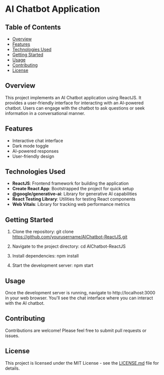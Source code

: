 # AI Chatbot Application

## Table of Contents
- [Overview](#overview)
- [Features](#features)
- [Technologies Used](#technologies-used)
- [Getting Started](#getting-started)
- [Usage](#usage)
- [Contributing](#contributing)
- [License](#license)

## Overview

This project implements an AI Chatbot application using ReactJS. It provides a user-friendly interface for interacting with an AI-powered chatbot. Users can engage with the chatbot to ask questions or seek information in a conversational manner.

## Features

- Interactive chat interface
- Dark mode toggle
- AI-powered responses
- User-friendly design

## Technologies Used

- **ReactJS**: Frontend framework for building the application
- **Create React App**: Bootstrapped the project for quick setup
- **@google/generative-ai**: Library for generative AI capabilities
- **React Testing Library**: Utilities for testing React components
- **Web Vitals**: Library for tracking web performance metrics

## Getting Started

1. Clone the repository:
git clone https://github.com/yourusername/AIChatbot-ReactJS.git


2. Navigate to the project directory:
cd AIChatbot-ReactJS


3. Install dependencies:
npm install


4. Start the development server:
npm start


## Usage

Once the development server is running, navigate to http://localhost:3000 in your web browser. You'll see the chat interface where you can interact with the AI chatbot.

## Contributing

Contributions are welcome! Please feel free to submit pull requests or issues.

## License

This project is licensed under the MIT License - see the [LICENSE.md](LICENSE.md) file for details.
